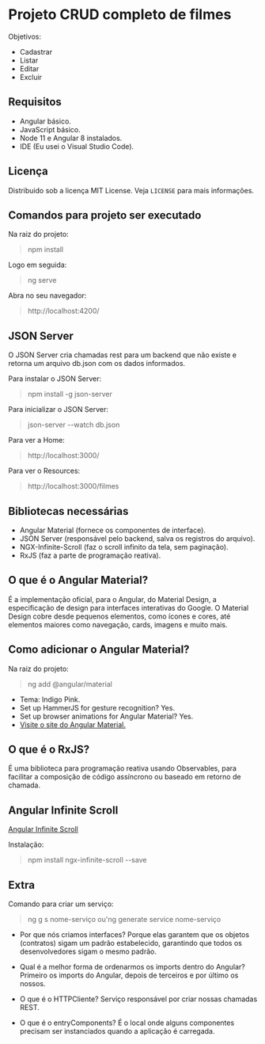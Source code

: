 # Projeto CRUD completo de filmes
Objetivos: 
- Cadastrar
- Listar 
- Editar
- Excluir

## Requisitos
- Angular básico.
- JavaScript básico.
- Node 11 e Angular 8 instalados. 
- IDE (Eu usei o Visual Studio Code).

## Licença
Distribuido sob a licença MIT License. Veja `LICENSE` para mais informações.

## Comandos para projeto ser executado
Na raiz do projeto:
>npm install

Logo em seguida:
>ng serve

Abra no seu navegador:
>http://localhost:4200/

## JSON Server
O JSON Server cria chamadas rest para um backend que não existe e retorna um arquivo db.json com os dados informados.

Para instalar o JSON Server:
>npm install -g json-server 

Para inicializar o JSON Server:
>json-server --watch db.json

Para ver a Home:
>http://localhost:3000/

Para ver o Resources:
>http://localhost:3000/filmes 

## Bibliotecas necessárias 
- Angular Material (fornece os componentes de interface).
- JSON Server (responsável pelo backend, salva os registros do arquivo).
- NGX-Infinite-Scroll (faz o scroll infinito da tela, sem paginação).
- RxJS (faz a parte de programação reativa).

## O que é o Angular Material?
É a implementação oficial, para o Angular, do Material Design, a especificação de design para interfaces interativas do Google. O Material Design cobre desde pequenos elementos, como ícones e cores, até elementos maiores como navegação, cards, imagens e muito mais.

## Como adicionar o Angular Material?
Na raiz do projeto:
>ng add @angular/material
- Tema: Indigo Pink. 
- Set up HammerJS for gesture recognition? Yes.
- Set up browser animations for Angular Material? Yes.
- <a href="https://material.angularjs.org/latest/">Visite o site do Angular Material.</a>

## O que é o RxJS?
É uma biblioteca para programação reativa usando Observables, para facilitar a composição de código assíncrono ou baseado em retorno de chamada. 

## Angular Infinite Scroll
<a href="https://www.npmjs.com/package/ngx-infinite-scroll">Angular Infinite Scroll</a>

Instalação:
>npm install ngx-infinite-scroll --save 

## Extra
Comando para criar um serviço:
>ng g s nome-serviço ou'ng generate service nome-serviço

- Por que nós criamos interfaces?
Porque elas garantem que os objetos (contratos) sigam um padrão estabelecido, garantindo que todos os desenvolvedores sigam o mesmo padrão.

- Qual é a melhor forma de ordenarmos os imports dentro do Angular?
Primeiro os imports do Angular, depois de terceiros e por último os nossos.

- O que é o HTTPCliente?
Serviço responsável por criar nossas chamadas REST.

- O que é o entryComponents?
É o local onde alguns componentes precisam ser instanciados quando a aplicação é carregada.

